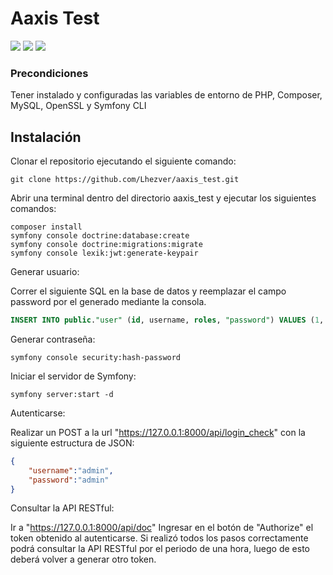 
# Aaxis Test

![](https://img.shields.io/badge/PHP-7.4.33-777BB4?logo=php) ![](https://img.shields.io/badge/PostgreSQL-16.1.1-679CC7?logo=postgresql) ![](https://img.shields.io/badge/Symfony-5.4.34-000000?logo=symfony)

### Precondiciones

Tener instalado y configuradas las variables de entorno de PHP, Composer, MySQL, OpenSSL y Symfony CLI

## Instalación

Clonar el repositorio ejecutando el siguiente comando:

```console
git clone https://github.com/Lhezver/aaxis_test.git
```

Abrir una terminal dentro del directorio aaxis_test y ejecutar los siguientes comandos:

```console
composer install
symfony console doctrine:database:create
symfony console doctrine:migrations:migrate
symfony console lexik:jwt:generate-keypair
```

Generar usuario:

Correr el siguiente SQL en la base de datos y reemplazar el campo password por el generado mediante la consola.
```sql
INSERT INTO public."user" (id, username, roles, "password") VALUES (1, 'admin', '["ROLE_USER"]', '$2y$13$3huKqGWIByeJyUiv5qO9quX5DowMbPG4jcWUU/3rh9dUmmaRkVDA2');
```
Generar contraseña:
```console
symfony console security:hash-password
```

Iniciar el servidor de Symfony:
```console
symfony server:start -d
```

Autenticarse:

Realizar un POST a la url "https://127.0.0.1:8000/api/login_check" con la siguiente estructura de JSON:
```json
{
	"username":"admin",
	"password":"admin"
}
```

Consultar la API RESTful:

Ir a "https://127.0.0.1:8000/api/doc"
Ingresar en el botón de "Authorize" el token obtenido al autenticarse.
Si realizó todos los pasos correctamente podrá consultar la API RESTful por el periodo de una hora, luego de esto deberá volver a generar otro token.